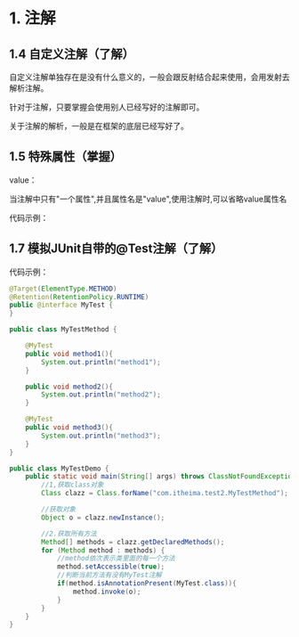 # 1. 注解

## 1.4 自定义注解（了解）

自定义注解单独存在是没有什么意义的，一般会跟反射结合起来使用，会用发射去解析注解。

针对于注解，只要掌握会使用别人已经写好的注解即可。

关于注解的解析，一般是在框架的底层已经写好了。

## 1.5 特殊属性（掌握）

value：

  当注解中只有"一个属性",并且属性名是"value",使用注解时,可以省略value属性名

代码示例：

## 1.7 模拟JUnit自带的@Test注解（了解）

代码示例：

```java
@Target(ElementType.METHOD)
@Retention(RetentionPolicy.RUNTIME)
public @interface MyTest {
}

public class MyTestMethod {

    @MyTest
    public void method1(){
        System.out.println("method1");
    }

    public void method2(){
        System.out.println("method2");
    }

    @MyTest
    public void method3(){
        System.out.println("method3");
    }
}

public class MyTestDemo {
    public static void main(String[] args) throws ClassNotFoundException, IllegalAccessException, InstantiationException, InvocationTargetException {
        //1,获取class对象
        Class clazz = Class.forName("com.itheima.test2.MyTestMethod");

        //获取对象
        Object o = clazz.newInstance();

        //2.获取所有方法
        Method[] methods = clazz.getDeclaredMethods();
        for (Method method : methods) {
            //method依次表示类里面的每一个方法
            method.setAccessible(true);
            //判断当前方法有没有MyTest注解
            if(method.isAnnotationPresent(MyTest.class)){
                method.invoke(o);
            }
        }
    }
}
```




